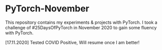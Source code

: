 # PyTorch-November
This repository contains my experiments &amp; projects with PyTorch. I took a challenge of #25DaysOfPyTorch in November 2020 to gain some fluency with PyTorch.

[17.11.2020] Tested COVID Positive, Will resume once I am better! 
